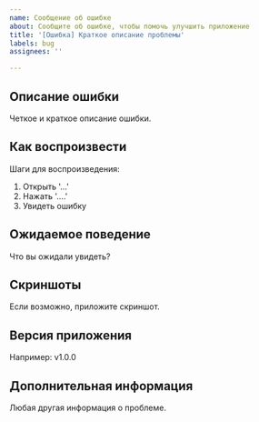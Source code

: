 ```yaml
---
name: Сообщение об ошибке
about: Сообщите об ошибке, чтобы помочь улучшить приложение
title: '[Ошибка] Краткое описание проблемы'
labels: bug
assignees: ''

---
```

## Описание ошибки
Четкое и краткое описание ошибки.

## Как воспроизвести
Шаги для воспроизведения:
1. Открыть '...'
2. Нажать '....'
3. Увидеть ошибку

## Ожидаемое поведение
Что вы ожидали увидеть?

## Скриншоты
Если возможно, приложите скриншот.

## Версия приложения
Например: v1.0.0

## Дополнительная информация
Любая другая информация о проблеме.